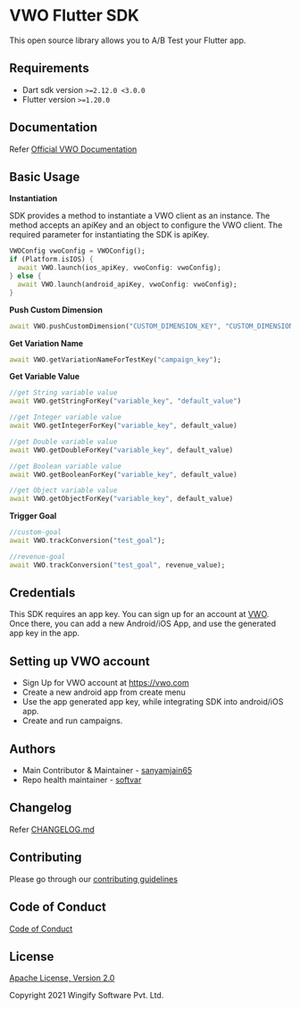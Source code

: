 # VWO Flutter SDK

This open source library allows you to A/B Test your Flutter app.

## Requirements

* Dart sdk version ```>=2.12.0 <3.0.0```
* Flutter version ```>=1.20.0```

## Documentation

Refer [Official VWO Documentation](https://developers.vwo.com/reference#flutter-guide)

## Basic Usage

**Instantiation**

SDK provides a method to instantiate a VWO client as an instance. The method accepts an apiKey and an object to configure the VWO client.
The required parameter for instantiating the SDK is apiKey.

```dart
VWOConfig vwoConfig = VWOConfig();
if (Platform.isIOS) {
  await VWO.launch(ios_apiKey, vwoConfig: vwoConfig);
} else {
  await VWO.launch(android_apiKey, vwoConfig: vwoConfig);
}
```

**Push Custom Dimension**

```dart
await VWO.pushCustomDimension("CUSTOM_DIMENSION_KEY", "CUSTOM_DIMENSION_VALUE");
```

**Get Variation Name**

```dart
await VWO.getVariationNameForTestKey("campaign_key");

```

**Get Variable Value**

```dart
//get String variable value
await VWO.getStringForKey("variable_key", "default_value")

//get Integer variable value
await VWO.getIntegerForKey("variable_key", default_value)

//get Double variable value
await VWO.getDoubleForKey("variable_key", default_value)

//get Boolean variable value
await VWO.getBooleanForKey("variable_key", default_value)

//get Object variable value
await VWO.getObjectForKey("variable_key", default_value)
```

**Trigger Goal**

```dart
//custom-goal
await VWO.trackConversion("test_goal");

//revenue-goal
await VWO.trackConversion("test_goal", revenue_value);
```



## Credentials

This SDK requires an app key. You can sign up for an account at [VWO](https://vwo.com). 
Once there, you can add a new Android/iOS App, and use the generated app key in the app.

## Setting up VWO account

* Sign Up for VWO account at https://vwo.com
* Create a new android app from create menu
* Use the app generated app key, while integrating SDK into android/iOS app.
* Create and run campaigns.


## Authors
- Main Contributor & Maintainer - [sanyamjain65](https://github.com/sanyamjain65)
- Repo health maintainer - [softvar](https://github.com/softvar)

## Changelog
Refer [CHANGELOG.md](https://github.com/wingify/vwo-flutter-sdk/blob/master/CHANGELOG.md)

## Contributing

Please go through our [contributing guidelines](https://github.com/wingify/vwo-flutter-sdk/blob/master/CONTRIBUTING.md)


## Code of Conduct

[Code of Conduct](https://github.com/wingify/vwo-flutter-sdk/blob/master/CODE_OF_CONDUCT.md)


## License

[Apache License, Version 2.0](https://github.com/wingify/vwo-flutter-sdk/blob/master/LICENSE)

Copyright 2021 Wingify Software Pvt. Ltd.